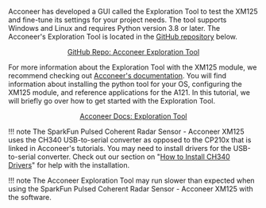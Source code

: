 Acconeer has developed a GUI called the Exploration Tool to test the XM125 and fine-tune its settings for your project needs. The tool supports Windows and Linux and requires Python version 3.8 or later. The Acconeer's Exploration Tool is located in the [GitHub repository](https://github.com/acconeer/acconeer-python-exploration) below.

<div style="text-align: center"><a href="https://github.com/acconeer/acconeer-python-exploration" class="md-button">GitHub Repo: Acconeer Exploration Tool</a></div>

For more information about the Exploration Tool with the XM125 module, we recommend checking out [Acconeer's documentation](https://docs.acconeer.com/en/latest/exploration_tool/index.html). You will find information about installing the python tool for your OS, configuring the XM125 module, and reference applications for the A121. In this tutorial, we will briefly go over how to get started with the Exploration Tool.

<div style="text-align: center"><a href="https://docs.acconeer.com/en/latest/exploration_tool/index.html" class="md-button">Acconeer Docs: Exploration Tool</a></div>

!!! note
    The SparkFun Pulsed Coherent Radar Sensor - Acconeer XM125 uses the CH340 USB-to-serial converter as opposed to the CP210x that is linked in Acconeer's tutorials. You may need to install drivers for the USB-to-serial converter. Check out our section on "[How to Install CH340 Drivers](https://learn.sparkfun.com/tutorials/how-to-install-ch340-drivers)" for help with the installation.

!!! note
    The Acconeer Exploration Tool may run slower than expected when using the SparkFun Pulsed Coherent Radar Sensor - Acconeer XM125 with the software.
